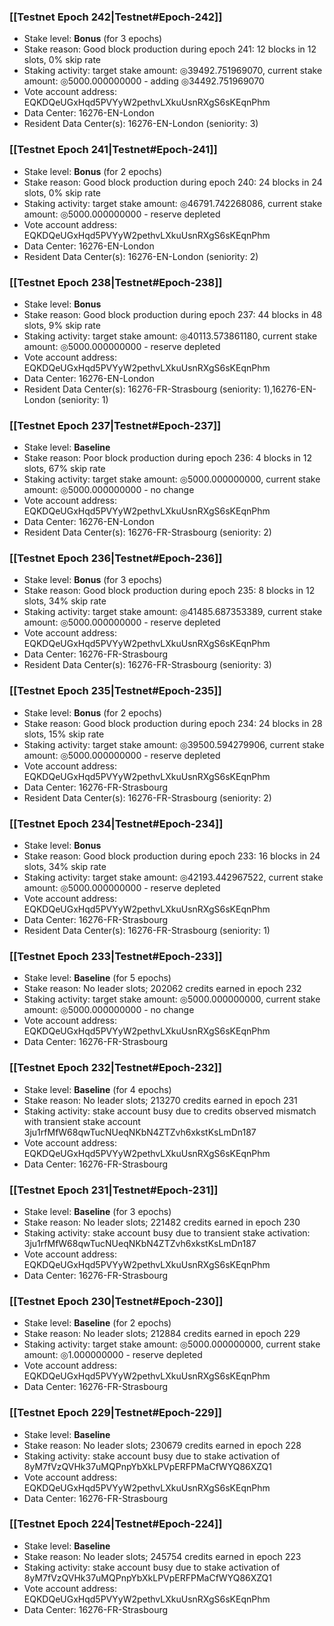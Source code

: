 ### [[Testnet Epoch 242|Testnet#Epoch-242]]
* Stake level: **Bonus** (for 3 epochs)
* Stake reason: Good block production during epoch 241: 12 blocks in 12 slots, 0% skip rate
* Staking activity: target stake amount: ◎39492.751969070, current stake amount: ◎5000.000000000 - adding ◎34492.751969070
* Vote account address: EQKDQeUGxHqd5PVYyW2pethvLXkuUsnRXgS6sKEqnPhm
* Data Center: 16276-EN-London
* Resident Data Center(s): 16276-EN-London (seniority: 3)
### [[Testnet Epoch 241|Testnet#Epoch-241]]
* Stake level: **Bonus** (for 2 epochs)
* Stake reason: Good block production during epoch 240: 24 blocks in 24 slots, 0% skip rate
* Staking activity: target stake amount: ◎46791.742268086, current stake amount: ◎5000.000000000 - reserve depleted
* Vote account address: EQKDQeUGxHqd5PVYyW2pethvLXkuUsnRXgS6sKEqnPhm
* Data Center: 16276-EN-London
* Resident Data Center(s): 16276-EN-London (seniority: 2)
### [[Testnet Epoch 238|Testnet#Epoch-238]]
* Stake level: **Bonus**
* Stake reason: Good block production during epoch 237: 44 blocks in 48 slots, 9% skip rate
* Staking activity: target stake amount: ◎40113.573861180, current stake amount: ◎5000.000000000 - reserve depleted
* Vote account address: EQKDQeUGxHqd5PVYyW2pethvLXkuUsnRXgS6sKEqnPhm
* Data Center: 16276-EN-London
* Resident Data Center(s): 16276-FR-Strasbourg (seniority: 1),16276-EN-London (seniority: 1)
### [[Testnet Epoch 237|Testnet#Epoch-237]]
* Stake level: **Baseline**
* Stake reason: Poor block production during epoch 236: 4 blocks in 12 slots, 67% skip rate
* Staking activity: target stake amount: ◎5000.000000000, current stake amount: ◎5000.000000000 - no change
* Vote account address: EQKDQeUGxHqd5PVYyW2pethvLXkuUsnRXgS6sKEqnPhm
* Data Center: 16276-EN-London
* Resident Data Center(s): 16276-FR-Strasbourg (seniority: 2)
### [[Testnet Epoch 236|Testnet#Epoch-236]]
* Stake level: **Bonus** (for 3 epochs)
* Stake reason: Good block production during epoch 235: 8 blocks in 12 slots, 34% skip rate
* Staking activity: target stake amount: ◎41485.687353389, current stake amount: ◎5000.000000000 - reserve depleted
* Vote account address: EQKDQeUGxHqd5PVYyW2pethvLXkuUsnRXgS6sKEqnPhm
* Data Center: 16276-FR-Strasbourg
* Resident Data Center(s): 16276-FR-Strasbourg (seniority: 3)
### [[Testnet Epoch 235|Testnet#Epoch-235]]
* Stake level: **Bonus** (for 2 epochs)
* Stake reason: Good block production during epoch 234: 24 blocks in 28 slots, 15% skip rate
* Staking activity: target stake amount: ◎39500.594279906, current stake amount: ◎5000.000000000 - reserve depleted
* Vote account address: EQKDQeUGxHqd5PVYyW2pethvLXkuUsnRXgS6sKEqnPhm
* Data Center: 16276-FR-Strasbourg
* Resident Data Center(s): 16276-FR-Strasbourg (seniority: 2)
### [[Testnet Epoch 234|Testnet#Epoch-234]]
* Stake level: **Bonus**
* Stake reason: Good block production during epoch 233: 16 blocks in 24 slots, 34% skip rate
* Staking activity: target stake amount: ◎42193.442967522, current stake amount: ◎5000.000000000 - reserve depleted
* Vote account address: EQKDQeUGxHqd5PVYyW2pethvLXkuUsnRXgS6sKEqnPhm
* Data Center: 16276-FR-Strasbourg
* Resident Data Center(s): 16276-FR-Strasbourg (seniority: 1)
### [[Testnet Epoch 233|Testnet#Epoch-233]]
* Stake level: **Baseline** (for 5 epochs)
* Stake reason: No leader slots; 202062 credits earned in epoch 232
* Staking activity: target stake amount: ◎5000.000000000, current stake amount: ◎5000.000000000 - no change
* Vote account address: EQKDQeUGxHqd5PVYyW2pethvLXkuUsnRXgS6sKEqnPhm
* Data Center: 16276-FR-Strasbourg
### [[Testnet Epoch 232|Testnet#Epoch-232]]
* Stake level: **Baseline** (for 4 epochs)
* Stake reason: No leader slots; 213270 credits earned in epoch 231
* Staking activity: stake account busy due to credits observed mismatch with transient stake account 3ju1rfMfW68qwTucNUeqNKbN4ZTZvh6xkstKsLmDn187
* Vote account address: EQKDQeUGxHqd5PVYyW2pethvLXkuUsnRXgS6sKEqnPhm
* Data Center: 16276-FR-Strasbourg
### [[Testnet Epoch 231|Testnet#Epoch-231]]
* Stake level: **Baseline** (for 3 epochs)
* Stake reason: No leader slots; 221482 credits earned in epoch 230
* Staking activity: stake account busy due to transient stake activation: 3ju1rfMfW68qwTucNUeqNKbN4ZTZvh6xkstKsLmDn187
* Vote account address: EQKDQeUGxHqd5PVYyW2pethvLXkuUsnRXgS6sKEqnPhm
* Data Center: 16276-FR-Strasbourg
### [[Testnet Epoch 230|Testnet#Epoch-230]]
* Stake level: **Baseline** (for 2 epochs)
* Stake reason: No leader slots; 212884 credits earned in epoch 229
* Staking activity: target stake amount: ◎5000.000000000, current stake amount: ◎1.000000000 - reserve depleted
* Vote account address: EQKDQeUGxHqd5PVYyW2pethvLXkuUsnRXgS6sKEqnPhm
* Data Center: 16276-FR-Strasbourg
### [[Testnet Epoch 229|Testnet#Epoch-229]]
* Stake level: **Baseline**
* Stake reason: No leader slots; 230679 credits earned in epoch 228
* Staking activity: stake account busy due to stake activation of 8yM7fVzQVHk37uMQPnpYbXkLPVpERFPMaCfWYQ86XZQ1
* Vote account address: EQKDQeUGxHqd5PVYyW2pethvLXkuUsnRXgS6sKEqnPhm
* Data Center: 16276-FR-Strasbourg
### [[Testnet Epoch 224|Testnet#Epoch-224]]
* Stake level: **Baseline**
* Stake reason: No leader slots; 245754 credits earned in epoch 223
* Staking activity: stake account busy due to stake activation of 8yM7fVzQVHk37uMQPnpYbXkLPVpERFPMaCfWYQ86XZQ1
* Vote account address: EQKDQeUGxHqd5PVYyW2pethvLXkuUsnRXgS6sKEqnPhm
* Data Center: 16276-FR-Strasbourg